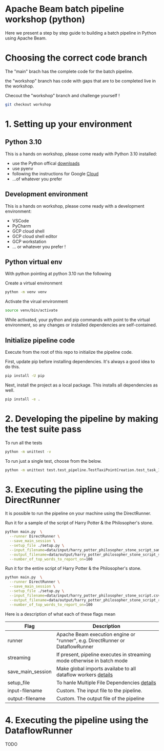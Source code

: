 # Apache Beam batch pipeline workshop (python)

Here we present a step by step guide to building a batch pipeline in Python using Apache Beam.

# Choosing the correct code branch

The "main" brach has the complete code for the batch pipeline.

the "workshop" branch has code with gaps that are to be completed live in the workshop.

Checout the "workshop" branch and challenge yourself ! 

```sh
git checkout workshop
```

# 1. Setting up your environment

## Python 3.10

This is a hands on workshop, please come ready with Python 3.10 installed: 

 * use the Python offical [downloads](https://www.python.org/downloads/)
 * use pyenv
 * following the instructions for Google [Cloud](https://cloud.google.com/python/docs/setup)
 * ...of whatever you prefer

 ## Development environment

 This is a hands on workshop, please come ready with a development environment: 

  * VSCode
  * PyCharm
  * GCP cloud shell
  * GCP cloud shell editor
  * GCP workstation
  * ... or whatever you prefer ! 

  ## Python virtual env

  With python pointing at python 3.10 run the following

  Create a virtual environment

  ```sh
  python -m venv venv
  ```

  Activate the virual environment
  
  ```sh
  source venv/bin/activate
  ```

  While activated, your python and pip commands with point to the virtual environment, 
  so any changes or installed dependencies are self-contained.

  ## Initialize pipeline code

  Execute from the root of this repo to initialize the pipeline code.

  First, update pip before installing dependencies. It's always a good idea to do this.

  ```sh
  pip install -U pip
  ```

  Next, install the project as a local package. This installs all dependencies as well.

  ```sh
  pip install -e .
  ```

# 2. Developing the pipeline by making the test suite pass

To run all the tests

```sh
python -m unittest -v
```

To run just a single test, choose from the below.
```sh
python -m unittest test.test_pipeline.TestTaxiPointCreation.test_task_1_taxi_point_creation
```

# 3. Executing the pipline using the DirectRunner

It is possible to run the pipeline on your machine using the DirectRunner.

Run it for a sample of the script of Harry Potter & the Philosopher's stone.

```sh
python main.py  \
  --runner DirectRunner \
  --save_main_session \
  --setup_file ./setup.py \
  --input_filename=data/input/harry_potter_philosopher_stone_script_sample.csv \
  --output_filename=data/output/harry_potter_philosopher_stone_script_sample_results.txt \
  --number_of_top_words_to_report_on=100
```

Run it for the entire script of Harry Potter & the Philosopher's stone.

```sh
python main.py  \
  --runner DirectRunner \
  --save_main_session \
  --setup_file ./setup.py \
  --input_filename=data/input/harry_potter_philosopher_stone_script.csv \
  --output_filename=data/output/harry_potter_philosopher_stone_script_results.txt \
  --number_of_top_words_to_report_on=100
```


Here is a description of what each of these flags mean

| Flag | Description |
| --- | --- |
| runner | Apache Beam execution engine or "runner", e.g. DirectRunner or DataflowRunner |
| streaming | If present, pipeline executes in streaming mode otherwise in batch mode |
| save_main_session | Make global imports availabe to all dataflow workers [details](https://cloud.google.com/dataflow/docs/guides/common-errors#name-error) |
| setup_file | To hanle Multiple File Dependencies [details](https://beam.apache.org/documentation/sdks/python-pipeline-dependencies/) |
| input-filename | Custom. The input file to the pipeline. |
| output-filename | Custom. The output file of the pipeline |

# 4. Executing the pipeline using the DataflowRunner

TODO